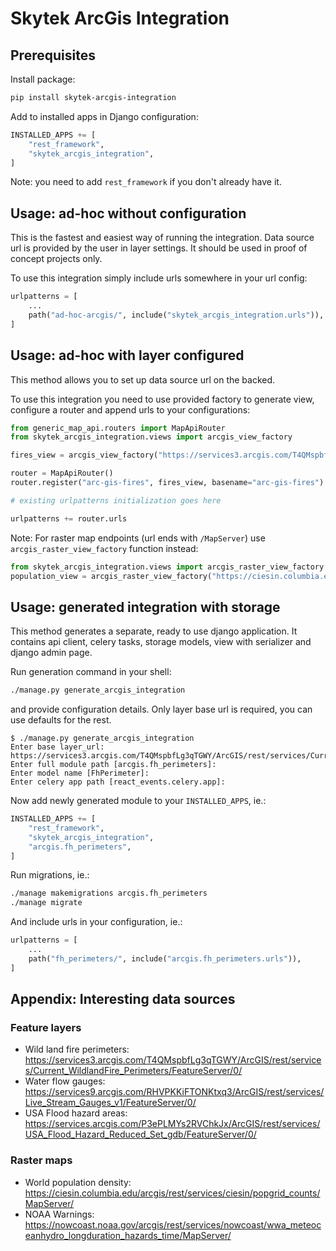 Skytek ArcGis Integration
===


## Prerequisites

Install package:

```bash
pip install skytek-arcgis-integration
```

Add to installed apps in Django configuration:

```python
INSTALLED_APPS += [
    "rest_framework",
    "skytek_arcgis_integration",
]
```
Note: you need to add `rest_framework` if you don't already have it.

## Usage: ad-hoc without configuration

This is the fastest and easiest way of running the integration. Data source url is provided by the user in layer settings. It should be used in proof of concept projects only.

To use this integration simply include urls somewhere in your url config:

```python
urlpatterns = [
    ...
    path("ad-hoc-arcgis/", include("skytek_arcgis_integration.urls")),
]
```

## Usage: ad-hoc with layer configured

This method allows you to set up data source url on the backed.

To use this integration you need to use provided factory to generate view, configure a router and append urls to your configurations:

```python
from generic_map_api.routers import MapApiRouter
from skytek_arcgis_integration.views import arcgis_view_factory

fires_view = arcgis_view_factory("https://services3.arcgis.com/T4QMspbfLg3qTGWY/ArcGIS/rest/services/Current_WildlandFire_Perimeters/FeatureServer/0/")

router = MapApiRouter()
router.register("arc-gis-fires", fires_view, basename="arc-gis-fires")

# existing urlpatterns initialization goes here

urlpatterns += router.urls
```

Note: For raster map endpoints (url ends with `/MapServer`) use `arcgis_raster_view_factory` function instead:

```python
from skytek_arcgis_integration.views import arcgis_raster_view_factory
population_view = arcgis_raster_view_factory("https://ciesin.columbia.edu/arcgis/rest/services/ciesin/popgrid_counts/MapServer/")
```


## Usage: generated integration with storage

This method generates a separate, ready to use django application. It contains api client, celery tasks, storage models, view with serializer and django admin page.

Run generation command in your shell:

```bash
./manage.py generate_arcgis_integration
```

and provide configuration details. Only layer base url is required, you can use defaults for the rest.
```
$ ./manage.py generate_arcgis_integration
Enter base layer_url: https://services3.arcgis.com/T4QMspbfLg3qTGWY/ArcGIS/rest/services/Current_WildlandFire_Perimeters/FeatureServer/0
Enter full module path [arcgis.fh_perimeters]:
Enter model name [FhPerimeter]:
Enter celery app path [react_events.celery.app]:
```

Now add newly generated module to your `INSTALLED_APPS`, ie.:

```python
INSTALLED_APPS += [
    "rest_framework",
    "skytek_arcgis_integration",
    "arcgis.fh_perimeters",
]
```

Run migrations, ie.:

```bash
./manage makemigrations arcgis.fh_perimeters
./manage migrate
```

And include urls in your configuration, ie.:

```python
urlpatterns = [
    ...
    path("fh_perimeters/", include("arcgis.fh_perimeters.urls")),
]
```


## Appendix: Interesting data sources

### Feature layers

- Wild land fire perimeters: https://services3.arcgis.com/T4QMspbfLg3qTGWY/ArcGIS/rest/services/Current_WildlandFire_Perimeters/FeatureServer/0/
- Water flow gauges: https://services9.arcgis.com/RHVPKKiFTONKtxq3/ArcGIS/rest/services/Live_Stream_Gauges_v1/FeatureServer/0/
- USA Flood hazard areas: https://services.arcgis.com/P3ePLMYs2RVChkJx/ArcGIS/rest/services/USA_Flood_Hazard_Reduced_Set_gdb/FeatureServer/0/

### Raster maps

- World population density: https://ciesin.columbia.edu/arcgis/rest/services/ciesin/popgrid_counts/MapServer/
- NOAA Warnings: https://nowcoast.noaa.gov/arcgis/rest/services/nowcoast/wwa_meteoceanhydro_longduration_hazards_time/MapServer/
